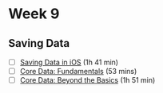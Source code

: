 # Week 9

## Saving Data 

- [ ]  [Saving Data in iOS](https://www.raywenderlich.com/28868069-saving-data-in-ios) (1h 41 min)
- [ ]  [Core Data: Fundamentals](https://www.raywenderlich.com/27468235-core-data-fundamentals) (53 mins)
- [ ]  [Core Data: Beyond the Basics](https://www.raywenderlich.com/32317039-core-data-beyond-the-basics) (1h 51 min)

